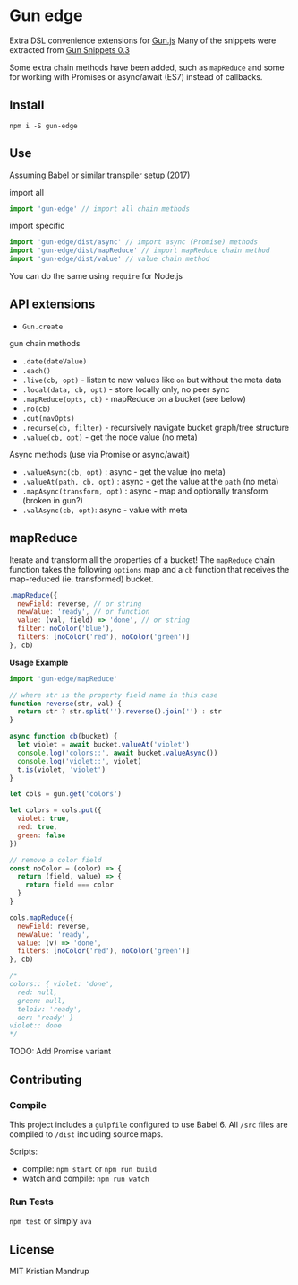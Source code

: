 # Gun edge

Extra DSL convenience extensions for [Gun.js](http://gun.js.org/)
Many of the snippets were extracted from [Gun Snippets 0.3](https://github.com/amark/gun/wiki/Snippets-(v0.3.x))

Some extra chain methods have been added, such as `mapReduce` and some for working with Promises or async/await (ES7) instead of callbacks.

## Install

`npm i -S gun-edge`

## Use

Assuming Babel or similar transpiler setup (2017)

import all

```js
import 'gun-edge' // import all chain methods
```

import specific

```js
import 'gun-edge/dist/async' // import async (Promise) methods
import 'gun-edge/dist/mapReduce' // import mapReduce chain method
import 'gun-edge/dist/value' // value chain method
```

You can do the same using `require` for Node.js

## API extensions

- `Gun.create`

gun chain methods
- `.date(dateValue)`
- `.each()`
- `.live(cb, opt)` - listen to new values like `on` but without the meta data
- `.local(data, cb, opt)` - store locally only, no peer sync
- `.mapReduce(opts, cb)` - mapReduce on a bucket (see below)
- `.no(cb)`
- `.out(navOpts)`
- `.recurse(cb, filter)` - recursively navigate bucket graph/tree structure
- `.value(cb, opt)` - get the node value (no meta)

Async methods (use via Promise or async/await)
- `.valueAsync(cb, opt)` : async - get the value (no meta)
- `.valueAt(path, cb, opt)` : async - get the value at the `path` (no meta)
- `.mapAsync(transform, opt)` : async - map and optionally transform (broken in gun?)
- `.valAsync(cb, opt)`: async - value with meta

## mapReduce

Iterate and transform all the properties of a bucket!
The `mapReduce` chain function takes the following `options` map and a `cb` function
that receives the map-reduced (ie. transformed) bucket.

```js
.mapReduce({
  newField: reverse, // or string
  newValue: 'ready', // or function
  value: (val, field) => 'done', // or string
  filter: noColor('blue'),
  filters: [noColor('red'), noColor('green')]
}, cb)
```

**Usage Example**

```js
import 'gun-edge/mapReduce'

// where str is the property field name in this case
function reverse(str, val) {
  return str ? str.split('').reverse().join('') : str
}

async function cb(bucket) {
  let violet = await bucket.valueAt('violet')
  console.log('colors::', await bucket.valueAsync())
  console.log('violet::', violet)
  t.is(violet, 'violet')
}

let cols = gun.get('colors')

let colors = cols.put({
  violet: true,
  red: true,
  green: false
})

// remove a color field
const noColor = (color) => {
  return (field, value) => {
    return field === color
  }
}

cols.mapReduce({
  newField: reverse,
  newValue: 'ready',
  value: (v) => 'done',
  filters: [noColor('red'), noColor('green')]
}, cb)

/*
colors:: { violet: 'done',
  red: null,
  green: null,
  teloiv: 'ready',
  der: 'ready' }
violet:: done
*/
```

TODO: Add Promise variant

## Contributing

### Compile

This project includes a `gulpfile` configured to use Babel 6.
All `/src` files are compiled to `/dist` including source maps.

Scripts:
- compile: `npm start` or `npm run build`
- watch and compile: `npm run watch`

### Run Tests

`npm test` or simply `ava`

## License

MIT Kristian Mandrup